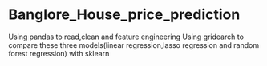 # Banglore_House_price_prediction
Using pandas to read,clean and feature engineering
Using gridearch to compare these three models(linear regression,lasso regression and random forest regression) with sklearn
